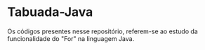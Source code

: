 # Tabuada-Java
Os códigos presentes nesse repositório, referem-se ao estudo da funcionalidade do "For" na linguagem Java.
